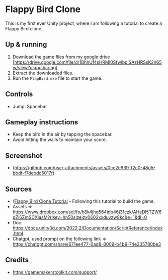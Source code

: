 # Flappy Bird Clone
This is my first ever Unity project, where I am following a tutorial to create a Flappy Bird clone. 

## Up & running
1. Download the game files from my google drive [https://drive.google.com/file/d/1BhhUf4sHRMl0SfwibpiSAzHRSsK2n65w/view?usp=sharing].
2. Extract the downloaded files.
3. Run the `FlapBird.exe` file to start the game.

## Controls
- Jump: Spacebar

## Gameplay instructions 
- Keep the bird in the air by tapping the spacebar.
- Avoid hitting the walls to maintain your score.

## Screenshot
- (https://github.com/user-attachments/assets/0ce2e939-f2c0-48d5-bbdf-f7debdc5017f)

## Sources 
- ([Flappy Bird Clone Tutorial](https://youtu.be/XtQMytORBmM?si=q17_dS5j4zA_xZPL) - Following this tutorial to build the game.
- Assets => https://www.dropbox.com/scl/fo/h8k4jhq564idb46j31czk/AHeDl5TZW6pZi6ZmSCXiaaM?rlkey=hn50slzeizx0602xxduvzw8kc&e=1&dl=0
- Doc: https://docs.unity3d.com/2022.2/Documentation/ScriptReference/index.html
- Chatgpt, used prompt on the following link => https://chatgpt.com/share/671ee477-0ad8-8009-b4b9-74e205780be3

## Credits
- https://gamemakerstoolkit.com/support/

